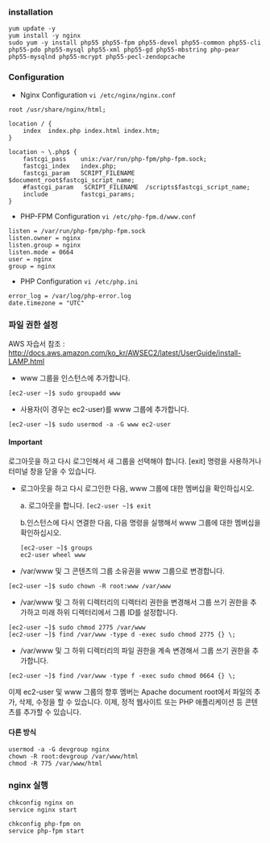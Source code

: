 ### installation

```
yum update -y
yum install -y nginx
sudo yum -y install php55 php55-fpm php55-devel php55-common php55-cli php55-pdo php55-mysql php55-xml php55-gd php55-mbstring php-pear php55-mysqlnd php55-mcrypt php55-pecl-zendopcache
```

### Configuration

* Nginx Configuration ```vi /etc/nginx/nginx.conf```

```
root /usr/share/nginx/html;

location / {
    index  index.php index.html index.htm;
}

location ~ \.php$ {
    fastcgi_pass    unix:/var/run/php-fpm/php-fpm.sock;
    fastcgi_index   index.php;
    fastcgi_param   SCRIPT_FILENAME  $document_root$fastcgi_script_name;
    #fastcgi_param   SCRIPT_FILENAME  /scripts$fastcgi_script_name;
    include         fastcgi_params;
}
```

* PHP-FPM Configuration ```vi /etc/php-fpm.d/www.conf```

```
listen = /var/run/php-fpm/php-fpm.sock
listen.owner = nginx
listen.group = nginx
listen.mode = 0664
user = nginx
group = nginx
```

* PHP Configuration ``` vi /etc/php.ini ```

```
error_log = /var/log/php-error.log
date.timezone = "UTC"
```


### 파일 권한 설정

AWS 자습서 참조 : http://docs.aws.amazon.com/ko_kr/AWSEC2/latest/UserGuide/install-LAMP.html

* www 그룹을 인스턴스에 추가합니다.

```
[ec2-user ~]$ sudo groupadd www
```

* 사용자(이 경우는 ec2-user)를 www 그룹에 추가합니다.

```
[ec2-user ~]$ sudo usermod -a -G www ec2-user
```

#### Important
  로그아웃을 하고 다시 로그인해서 새 그룹을 선택해야 합니다. [exit] 명령을 사용하거나 터미널 창을 닫을 수 있습니다.
  
* 로그아웃을 하고 다시 로그인한 다음, www 그룹에 대한 멤버십을 확인하십시오.

  a. 로그아웃을 합니다.
  ```[ec2-user ~]$ exit```
  
  b.인스턴스에 다시 연결한 다음, 다음 명령을 실행해서 www 그룹에 대한 멤버십을 확인하십시오.
    ```
    [ec2-user ~]$ groups
    ec2-user wheel www
    ```
    
* /var/www 및 그 콘텐츠의 그룹 소유권을 www 그룹으로 변경합니다.

```
[ec2-user ~]$ sudo chown -R root:www /var/www
```

* /var/www 및 그 하위 디렉터리의 디렉터리 권한을 변경해서 그룹 쓰기 권한을 추가하고 미래 하위 디렉터리에서 그룹 ID를 설정합니다.

```
[ec2-user ~]$ sudo chmod 2775 /var/www
[ec2-user ~]$ find /var/www -type d -exec sudo chmod 2775 {} \;
```

* /var/www 및 그 하위 디렉터리의 파일 권한을 계속 변경해서 그룹 쓰기 권한을 추가합니다.

```
[ec2-user ~]$ find /var/www -type f -exec sudo chmod 0664 {} \;
```

이제 ec2-user 및 www 그룹의 향후 멤버는 Apache document root에서 파일의 추가, 삭제, 수정을 할 수 있습니다. 이제, 정적 웹사이트 또는 PHP 애플리케이션 등 콘텐츠를 추가할 수 있습니다.


#### 다른 방식
```
usermod -a -G devgroup nginx
chown -R root:devgroup /var/www/html
chmod -R 775 /var/www/html
```

### nginx 실행

```
chkconfig nginx on
service nginx start

chkconfig php-fpm on
service php-fpm start
```

